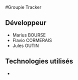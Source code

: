 #Groupie Tracker


## Développeur

- Marius BOURSE
- Flavio CORMERAIS
- Jules OUTIN


## Technologies utilisés

- 
